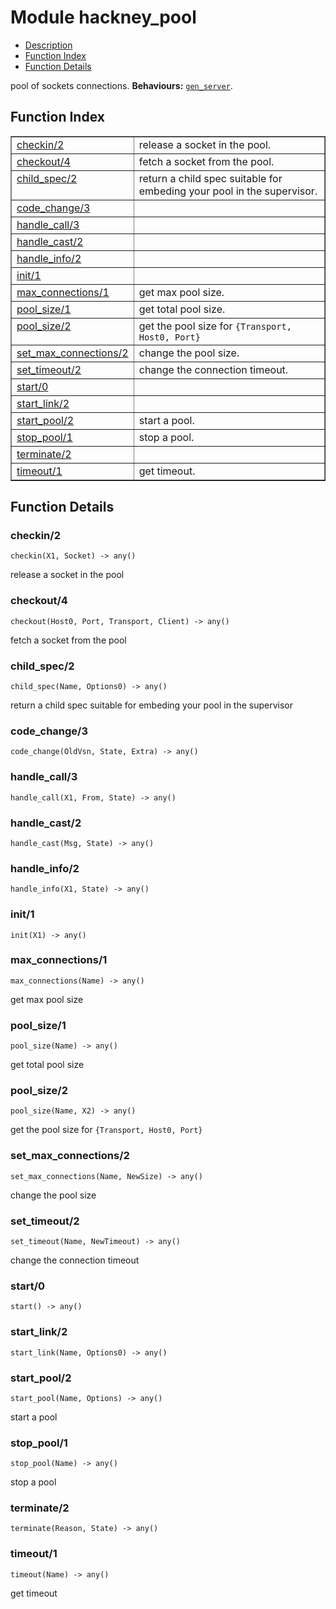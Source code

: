 

# Module hackney_pool #
* [Description](#description)
* [Function Index](#index)
* [Function Details](#functions)


pool of sockets connections.
__Behaviours:__ [`gen_server`](gen_server.md).
<a name="index"></a>

## Function Index ##


<table width="100%" border="1" cellspacing="0" cellpadding="2" summary="function index"><tr><td valign="top"><a href="#checkin-2">checkin/2</a></td><td>release a socket in the pool.</td></tr><tr><td valign="top"><a href="#checkout-4">checkout/4</a></td><td>fetch a socket from the pool.</td></tr><tr><td valign="top"><a href="#child_spec-2">child_spec/2</a></td><td>return a child spec suitable for embeding your pool in the
supervisor.</td></tr><tr><td valign="top"><a href="#code_change-3">code_change/3</a></td><td></td></tr><tr><td valign="top"><a href="#handle_call-3">handle_call/3</a></td><td></td></tr><tr><td valign="top"><a href="#handle_cast-2">handle_cast/2</a></td><td></td></tr><tr><td valign="top"><a href="#handle_info-2">handle_info/2</a></td><td></td></tr><tr><td valign="top"><a href="#init-1">init/1</a></td><td></td></tr><tr><td valign="top"><a href="#max_connections-1">max_connections/1</a></td><td>get max pool size.</td></tr><tr><td valign="top"><a href="#pool_size-1">pool_size/1</a></td><td>get total pool size.</td></tr><tr><td valign="top"><a href="#pool_size-2">pool_size/2</a></td><td>get the pool size for <code>{Transport, Host0, Port}</code></td></tr><tr><td valign="top"><a href="#set_max_connections-2">set_max_connections/2</a></td><td>change the pool size.</td></tr><tr><td valign="top"><a href="#set_timeout-2">set_timeout/2</a></td><td>change the connection timeout.</td></tr><tr><td valign="top"><a href="#start-0">start/0</a></td><td></td></tr><tr><td valign="top"><a href="#start_link-2">start_link/2</a></td><td></td></tr><tr><td valign="top"><a href="#start_pool-2">start_pool/2</a></td><td>start a pool.</td></tr><tr><td valign="top"><a href="#stop_pool-1">stop_pool/1</a></td><td>stop a pool.</td></tr><tr><td valign="top"><a href="#terminate-2">terminate/2</a></td><td></td></tr><tr><td valign="top"><a href="#timeout-1">timeout/1</a></td><td>get timeout.</td></tr></table>


<a name="functions"></a>

## Function Details ##

<a name="checkin-2"></a>

### checkin/2 ###

`checkin(X1, Socket) -> any()`

release a socket in the pool
<a name="checkout-4"></a>

### checkout/4 ###

`checkout(Host0, Port, Transport, Client) -> any()`

fetch a socket from the pool
<a name="child_spec-2"></a>

### child_spec/2 ###

`child_spec(Name, Options0) -> any()`

return a child spec suitable for embeding your pool in the
supervisor
<a name="code_change-3"></a>

### code_change/3 ###

`code_change(OldVsn, State, Extra) -> any()`


<a name="handle_call-3"></a>

### handle_call/3 ###

`handle_call(X1, From, State) -> any()`


<a name="handle_cast-2"></a>

### handle_cast/2 ###

`handle_cast(Msg, State) -> any()`


<a name="handle_info-2"></a>

### handle_info/2 ###

`handle_info(X1, State) -> any()`


<a name="init-1"></a>

### init/1 ###

`init(X1) -> any()`


<a name="max_connections-1"></a>

### max_connections/1 ###

`max_connections(Name) -> any()`

get max pool size
<a name="pool_size-1"></a>

### pool_size/1 ###

`pool_size(Name) -> any()`

get total pool size
<a name="pool_size-2"></a>

### pool_size/2 ###

`pool_size(Name, X2) -> any()`

get the pool size for `{Transport, Host0, Port}`
<a name="set_max_connections-2"></a>

### set_max_connections/2 ###

`set_max_connections(Name, NewSize) -> any()`

change the pool size
<a name="set_timeout-2"></a>

### set_timeout/2 ###

`set_timeout(Name, NewTimeout) -> any()`

change the connection timeout

<a name="start-0"></a>

### start/0 ###

`start() -> any()`


<a name="start_link-2"></a>

### start_link/2 ###

`start_link(Name, Options0) -> any()`


<a name="start_pool-2"></a>

### start_pool/2 ###

`start_pool(Name, Options) -> any()`

start a pool
<a name="stop_pool-1"></a>

### stop_pool/1 ###

`stop_pool(Name) -> any()`

stop a pool
<a name="terminate-2"></a>

### terminate/2 ###

`terminate(Reason, State) -> any()`


<a name="timeout-1"></a>

### timeout/1 ###

`timeout(Name) -> any()`

get timeout

